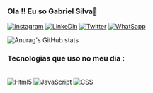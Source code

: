 ### Ola !! Eu so Gabriel Silva👋

[![instagram](https://img.shields.io/badge/Instagram-E4405F?style=for-the-badge&logo=instagram&logoColor=white)](https://www.instagram.com/gabriieltomaz/)
[![LinkeDin](https://img.shields.io/badge/LinkedIn-0077B5?style=for-the-badge&logo=linkedin&logoColor=white)](https://www.linkedin.com/in/gabrieltomazsilva/)
[![Twitter](https://img.shields.io/badge/Twitter-1DA1F2?style=for-the-badge&logo=twitter&logoColor=white)](https://t.me/Gabriel_TSilva)
[![WhatSapp](https://img.shields.io/badge/WhatsApp-25D366?style=for-the-badge&logo=whatsapp&logoColor=white)]( http://api.whatsapp.com/send?phone=+55019992844504)

![Anurag's GitHub stats](https://github-readme-stats.vercel.app/api?username=GabrielTSilva&show_icons=true&theme=dark)


### Tecnologias que uso no meu dia : 
<div style="display: inline_block"><br/>
  <img align="center" alt="Html5" src="https://img.shields.io/badge/HTML5-E34F26?style=for-the-badge&logo=html5&logoColor=white" />
  <img align="center" alt="JavaScript" src="https://img.shields.io/badge/JavaScript-F7DF1E?style=for-the-badge&logo=javascript&logoColor=black" />
  <img align="center" alt="CSS" src="https://img.shields.io/badge/CSS3-1572B6?style=for-the-badge&logo=css3&logoColor=white" />
</div>

